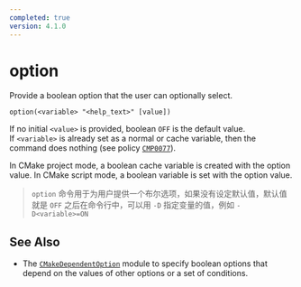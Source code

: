 ```yaml
---
completed: true
version: 4.1.0
---
```

# option
Provide a boolean option that the user can optionally select.

```
option(<variable> "<help_text>" [value])
```

If no initial `<value>` is provided, boolean `OFF` is the default value. If `<variable>` is already set as a normal or cache variable, then the command does nothing (see policy [`CMP0077`](https://cmake.org/cmake/help/latest/policy/CMP0077.html#policy:CMP0077 "CMP0077")).

In CMake project mode, a boolean cache variable is created with the option value. In CMake script mode, a boolean variable is set with the option value.

>  `option` 命令用于为用户提供一个布尔选项，如果没有设定默认值，默认值就是 `OFF`
>  之后在命令行中，可以用 `-D` 指定变量的值，例如 `-D<variable>=ON`

## See Also
- The [`CMakeDependentOption`](https://cmake.org/cmake/help/latest/module/CMakeDependentOption.html#module:CMakeDependentOption "CMakeDependentOption") module to specify boolean options that depend on the values of other options or a set of conditions.